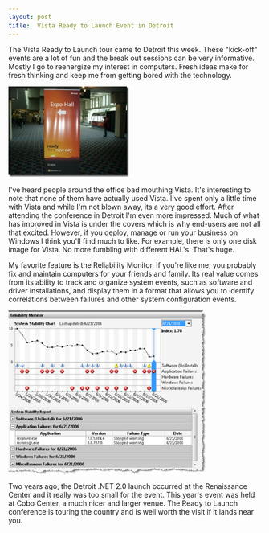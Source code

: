 ```yaml
---
layout: post
title:  Vista Ready to Launch Event in Detroit
---
```

The Vista Ready to Launch tour came to Detroit this week. These "kick-off" events are a lot of fun and the break out sessions can be very informative. Mostly I go to reenergize my interest in computers. Fresh ideas make for fresh thinking and keep me from getting bored with the technology.

[![](/cdn/images/blog/WindowsLiveWriter/VistaReadytoLaunchEventinDetroit_11591/cobo3.jpg)](/cdn/images/blog/WindowsLiveWriter/VistaReadytoLaunchEventinDetroit_11591/cobo3%5B1%5D.jpg)

I've heard people around the office bad mouthing Vista. It's interesting to note that none of them have actually used Vista. I've spent only a little time with Vista and while I'm not blown away, its a very good effort. After attending the conference in Detroit I'm even more impressed. Much of what has improved in Vista is under the covers which is why end-users are not all that excited. However, if you deploy, manage or run your business on Windows I think you'll find much to like. For example, there is only one disk image for Vista. No more fumbling with different HAL's. That's huge.

My favorite feature is the Reliability Monitor. If you're like me, you probably fix and maintain computers for your friends and family. Its real value comes from its ability to track and organize system events, such as software and driver installations, and display them in a format that allows you to identify correlations between failures and other system configuration events.

![](/cdn/images/blog/WindowsLiveWriter/VistaReadytoLaunchEventinDetroit_11591/eb_reliability_monitor%5B4%5D.png)

Two years ago, the Detroit .NET 2.0 launch occurred at the Renaissance Center and it really was too small for the event. This year's event was held at Cobo Center, a much nicer and larger venue. The Ready to Launch conference is touring the country and is well worth the visit if it lands near you.

